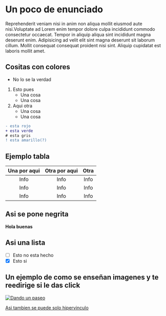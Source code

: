 # Un poco de enunciado
Reprehenderit veniam nisi in anim non aliqua mollit eiusmod aute nisi.Voluptate ad Lorem enim tempor dolore culpa incididunt commodo consectetur occaecat. Tempor in aliquip aliqua sint incididunt magna deserunt enim. Adipisicing ad velit elit sint magna deserunt sit laborum cillum. Mollit consequat consequat proident nisi sint. Aliquip cupidatat est laboris mollit amet.

## Cositas con colores

- No lo se la verdad
1. Esto pues
   - Una cosa
   - Una cosa
2. Aqui otra
   - Una cosa
   - Una cosa
```diff
- esta rojo
+ esta verde
# esta gris
! esta amarillo(?)
```
## Ejemplo tabla

Una por aqui    |Otra por aqui  | Otra
:---:   |:---:  |:---:
Info    |Info   |Info
Info    | Info  |Info
Info    | Info  |Info 

## Asi se pone negrita
**Hola buenas**

## Asi una lista
- [ ] Esto no esta hecho
- [x] Esto si

## Un ejemplo de como se enseñan imagenes y te reedirige si le das click

[![Dando un paseo](https://imagenes.elpais.com/resizer/v2/ENSGL5ATLWOE7KH7W75GURFNHI.jpg?auth=ec8e639ed18c2c56644ed2a42d9add192bfc096b0b62a9acb5aedd3b1df9d6d9&width=414)](https://open.spotify.com/intl-es/track/61OJxhoY3Ix50rYVKo8zRK?si=9a81e2d798d643db)

[Asi tambien se puede solo hipervinculo](https://imagenes.elpais.com/resizer/v2/ENSGL5ATLWOE7KH7W75GURFNHI.jpg?auth=ec8e639ed18c2c56644ed2a42d9add192bfc096b0b62a9acb5aedd3b1df9d6d9&width=414)